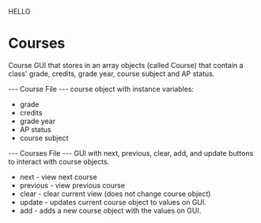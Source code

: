 HELLO
# Courses
Course GUI that stores in an array objects (called Course) that contain a class' grade, credits, grade year, course subject and AP status. 

--- Course File ---
course object with instance variables:
- grade
- credits
- grade year
- AP status
- course subject


--- Courses File ---
GUI with next, previous, clear, add, and update buttons to interact with course objects. 

- next - view next course
- previous - view previous course
- clear - clear current view (does not change course object) 
- update - updates current course object to values on GUI. 
- add - adds a new course object with the values on GUI.
